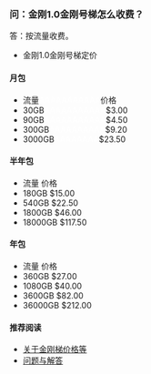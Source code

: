 ### 问：金刚1.0金刚号梯怎么收费？

答：按流量收费。

- 金刚1.0金刚号梯定价

#### 月包
- 流量<font color="White">AAAAAAAAAAA</font>价格
- 30GB<font color="White">AAAAAAAAAAA</font>$3.00
- 90GB<font color="White">AAAAAAAAAAA</font>$4.50
- 300GB<font color="White">AAAAAAAAAA</font>$9.20
- 3000GB<font color="White">AAAAAAAA</font>$23.50

#### 半年包
- 流量          价格
- 180GB        $15.00
- 540GB        $22.50
- 1800GB       $46.00
- 18000GB      $117.50

#### 年包
- 流量          价格
- 360GB        $27.00
- 1080GB       $40.00
- 3600GB       $82.00
- 36000GB      $212.00

#### 推荐阅读
- [关于金刚梯价格等](https://a2zitpro.github.io/web/列表-金刚梯价格)
- [问题与解答](https://a2zitpro.github.io/web/列表-问题与解答)
